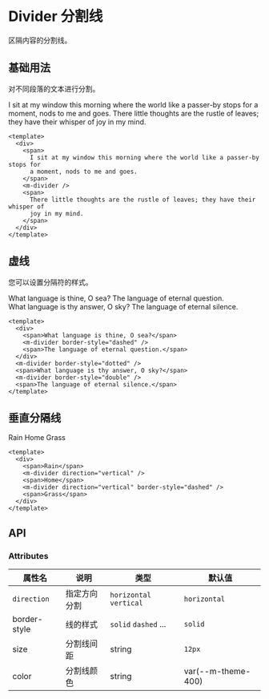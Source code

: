 # Divider 分割线

区隔内容的分割线。

## 基础用法

对不同段落的文本进行分割。

<div>
    <span>
      I sit at my window this morning where the world like a passer-by stops for
      a moment, nods to me and goes.
    </span>
    <m-divider />
    <span>
      There little thoughts are the rustle of leaves; they have their whisper of
      joy in my mind.
    </span>
  </div>

```vue
<template>
  <div>
    <span>
      I sit at my window this morning where the world like a passer-by stops for
      a moment, nods to me and goes.
    </span>
    <m-divider />
    <span>
      There little thoughts are the rustle of leaves; they have their whisper of
      joy in my mind.
    </span>
  </div>
</template>
```

## 虚线

您可以设置分隔符的样式。

  <div>
    <span>What language is thine, O sea?</span>
    <m-divider border-style="dashed" />
    <span>The language of eternal question.</span>
  </div>
  <m-divider border-style="dotted" />
  <span>What language is thy answer, O sky?</span>
  <m-divider border-style="double" />
  <span>The language of eternal silence.</span>

```vue
<template>
  <div>
    <span>What language is thine, O sea?</span>
    <m-divider border-style="dashed" />
    <span>The language of eternal question.</span>
  </div>
  <m-divider border-style="dotted" />
  <span>What language is thy answer, O sky?</span>
  <m-divider border-style="double" />
  <span>The language of eternal silence.</span>
</template>
```

## 垂直分隔线

  <div>
    <span>Rain</span>
    <m-divider direction="vertical" />
    <span>Home</span>
    <m-divider direction="vertical" border-style="dashed" />
    <span>Grass</span>
  </div>

```vue
<template>
  <div>
    <span>Rain</span>
    <m-divider direction="vertical" />
    <span>Home</span>
    <m-divider direction="vertical" border-style="dashed" />
    <span>Grass</span>
  </div>
</template>
```

## API

### Attributes

| 属性名       | 说明         | 类型                    | 默认值             |
| ------------ | ------------ | ----------------------- | ------------------ |
| `direction`  | 指定方向分割 | `horizontal` `vertical` | `horizontal`       |
| border-style | 线的样式     | `solid` `dashed` ...    | `solid`            |
| size         | 分割线间距   | string                  | `12px`             |
| color        | 分割线颜色   | string                  | var(--m-theme-400) |
